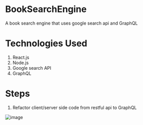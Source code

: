 # BookSearchEngine
A book search engine that uses google search api and GraphQL

# Technologies Used
1. React.js
2. Node.js
3. Google search API
4. GraphQL

# Steps
1. Refactor client/server side code from restful api to GraphQL

![image](https://github.com/OppedRawen/BookSearchEngine/assets/95009568/74c3d18c-ab2b-415d-aa94-5575c73225b7)
